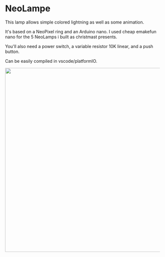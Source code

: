 # NeoLampe

This lamp allows simple colored lightning as well as some animation.

It's based on a NeoPixel ring and an Arduino nano. I used cheap emakefun nano for the 5 NeoLamps i built as christmast presents.

You'll also need a power switch, a variable resistor 10K linear, and a push button.

Can be easily compiled in vscode/platformIO.

<img src="pictures/NeoLamps.jpg" width="600px" />
